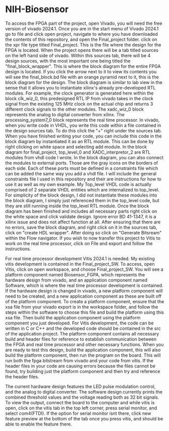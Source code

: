 # NIH-Biosensor
To access the FPGA part of the project, open Vivado, you will need the free version of vivado 2024.1. Once you are in the start menu of Vivado 2024.1 go to file and click open project, navigate to where you have downloaded the contents of this repository, and open the Final_project folder. click on the xpr file type titled Final_project. This is the file where the design for the FPGA is located. When the project opens there will be a tab titled sources on the left hand side of vivado. Within this sources tab, there will be 4 design sources, with the most important one being titled the "final_block_wrapper". This is where the block diagram for the entire FPGA design is located. If you click the arrow next to it to view its contents you will see the final_block.bd file with an orange pyramid next to it, this is the block diagram for the design. The block diagram is similar to lab view in the sense that it allows you to instantiate xilinx's already pre-developed RTL modules. For example, the clock generator is generated here within the block clk_wiz_0, this predesigned RTL IP from vivado takes in the clock signal from the existing 125 MHz clock on the actual chip and returns 3 different clock signals to the other modules. The xadc_wiz_0 block represents the analog to digital converter from xilinx. The processing_system7_0 block represents the real time processor. 
In vivado, when you write code in VHDL, you write this code within a file contained in the design sources tab. To do this click the "+" right under the sources tab. When you have finished writing your code, you can include this code in the block diagram by instantiated it as an RTL module. This can be done by right clicking on white space and selecting add module. In the block diagram for final_project, top_level_0 and XADC_interpretor_2 are RTL modules from vhdl code I wrote.
In the block diagram, you can also connect the modules to external ports. Those are the gray icons on the borders of each side. Each of these ports must be defined in a constraints file which can be added the same way you add a vhdl file. I will include the general constraints file I used in this repository and their are instructions for how to use it as well as my own example. 
My Top_level VHDL code is actually comprised of 2 separate VHDL entities which are internalized to top_level. For simplicity of the block design, I did not instantiate these modules into the block diagram, I simply just referenced them in the top_level code, but they are still running inside the top_level RTL module. 
Once the block diagram has been finished and includes all necessary parts right click on the white space and click validate design. Ignore error BD 41-1347, it is a xilinx issue and does not affect function at all. After ensuring that there are no errors, save the block diagram, and right click on it in the sources tab, click on "create HDL wrapper". After doing so click on "Generate Bitsream" within the Flow navigator. If you wish to now transfer this project to Vitis to work on the real time processor, click on File and export and follow the instructions. 

For real time processor development Vitis 2024.1 is needed. My existing vitis development is contained in the Final_project_SW. To access, open Vitis, click on open workspace, and choose Final_project_SW. You will see a platform component named Biosensor_FGPA, which represents the hardware design from vivado, and an application component named Software, which is where the real time processor development is contained. If the hardware design is changed in vivado, a new platform component will need to be created, and a new application component as these are built off of the platform component. To create a platform component, ensure that the xsa file from your vivado export is in the workspace folder, and follow the steps within the software to choose this file and build the platform using this xsa file. Then build the application component using the platform component you just developed. 
For Vitis development, the code can be written in C or C++ and the developed code should be contained in the src of the application project. The platform component contains all necessary build and header files for reference to establish communication between the FPGA and real time processor and other necessary functions. When you are ready to test this design, build the application component, this will also build the platform component, then run the program on the board. This will run both the fpga bitstream from vivado and your code from vitis. If the header files in your code are causing errors because the files cannot be found, try building just the platform component and then try and reference the header files. 

The current hardware design features the LED pulse modulation control, and the analog to digital converter. The software design currently prints the combined threshold values and the voltage reading both as 32 bit signals. To view the output, connect the board to the computer and while vitis is open, click on the vitis tab in the top left corner, press serial monitor, and select com4(FTDI). If the option for serial monitor isnt there, click new feature preview at the bottom of the tab once you press vitis, and should be able to enable the feature there. 
